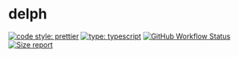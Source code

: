 # delph

[![code style: prettier](https://img.shields.io/badge/code_style-prettier-ff69b4.svg?style=flat-square)](https://github.com/prettier/prettier) [![type: typescript](https://img.shields.io/npm/types/typescript.svg?style=flat-square)](https://github.com/microsoft/TypeScript) [![GitHub Workflow Status](https://img.shields.io/github/workflow/status/platane/js13k-2021/main?style=flat-square)](https://github.com/platane/js13k-2021/actions?query=workflow%3Amain) [![Size report](https://img.shields.io/endpoint?url=https://raw.githubusercontent.com/Platane/js13k-2021/gh-pages/shieldio_size.json&style=flat-square)](https://github.com/platane/js13k-2021/actions?query=workflow%3Amain)
